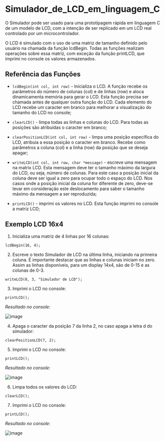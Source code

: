# Simulador_de_LCD_em_linguagem_C
O Simulador pode ser usado para uma prototipagem rápida em linguagem C de um modelo de LCD, com a intenção de ser replicado em um LCD real controlado por um microcontrolador.

O LCD é simulado com o uso de uma matriz de tamanho definido pelo usuário na chamada da função lcdBegin. Todas as funções realizam operações sobre essa matriz, com exceção da função printLCD, que imprimi no console os valores armazenados.

## Referência das Funções
* `lcdBegin(int col, int row)` - Inicializa o LCD. A função recebe os parâmetros do número de colunas (col) e de linhas (row) e aloca dinamicamenta memória para gerar o LCD. Esta função precisa ser chamada antes de qualquer outra função do LCD. Cada elemento do LCD recebe um caracter em branco para melhorar a visualização do tamanho do LCD no console;

* `clearLCD()` - limpa todas as linhas e colunas do LCD. Para todas as posições são atribuídas o caracter em branco;

* `clearPositionLCD(int col, int row)` - limpa uma posição específica do LCD, atribuia a essa posição o caracter em branco. Recebe como parâmetros a coluna (col) e a linha (row) da posição que se deseja apagar;

* `writeLCD(int col, int row, char *message)` - escreve uma mensagem na matrix LCD. Esta mensagem deve ter o tamanho máximo da largura do LCD, ou seja, número de colunas. Para este caso a posição inicial da coluna deve ser igual a zero para ocupar todo o espaço do LCD. Nos casos onde a posição inicial da coluna for diferente de zero, deve-se levar em consideração este deslocamento para saber o tamanho máximo da mensagem a ser reproduzida;

* `printLCD()` - imprimi os valores no LCD. Esta função imprimi no console a matriz LCD;

## Exemplo LCD 16x4
1. Inicializa uma matriz de 4 linhas por 16 colunas:

`lcdBegin(16, 4);`  

2. Escreve o texto Simulador de LCD na última linha, iniciando na primeira coluna. É importante destacar que as linhas e colunas iniciam no zero. Assim as linhas disponíveis, para um display 14x4, são de 0-15 e as colunas de 0-3.

`writeLCD(0, 3, "Simulador de LCD");` 

3. Imprimi o LCD no console:

`printLCD();`

*Resultado no console:*

![image](https://user-images.githubusercontent.com/105655939/169608565-a8b7c202-f2cd-4197-8761-389e08807478.png)

4. Apaga o caracter da posição 7 da linha 2, no caso apaga a letra d do simulador:

`clearPositionLCD(7, 2);`

5. Imprimi o LCD no console:

`printLCD();`

*Resultado no console:*

![image](https://user-images.githubusercontent.com/105655939/169608341-70d23c4b-7557-49eb-bc9a-22ab9b2a3451.png)

6. Limpa todos os valores do LCD:

`clearLCD();`

7. Imprimi o LCD no console:

`printLCD();`
 
 *Resultado no console:*
 
 ![image](https://user-images.githubusercontent.com/105655939/169608907-1f227391-6d11-490c-8c7d-2b57a3d03d75.png)

